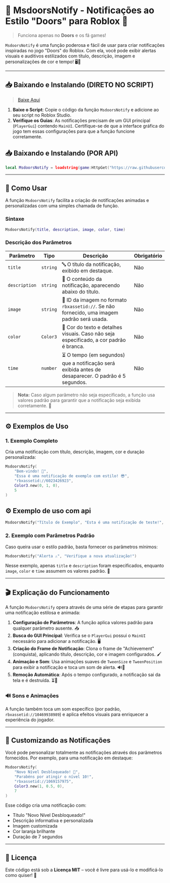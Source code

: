# 🌟 MsdoorsNotify - Notificações ao Estilo "Doors" para Roblox 🌟
> Funciona apenas no **__Doors__** e os fã games!

`MsdoorsNotify` é uma função poderosa e fácil de usar para criar notificações inspiradas no jogo "Doors" do Roblox. Com ela, você pode exibir alertas visuais e auditivos estilizados com título, descrição, imagem e personalizações de cor e tempo! 🖥️🎨

---

## 📥 Baixando e Instalando (DIRETO NO SCRIPT)
> [Baixe Aqui](https://github.com/Sc-Rhyan57/Notification-doorsAPI/blob/main/Msdoors/Msdoors.lua)

1. **Baixe o Script**: Copie o código da função `MsdoorsNotify` e adicione ao seu script no Roblox Studio.
2. **Verifique os Guias**: As notificações precisam de um GUI principal (`PlayerGui`) contendo `MainUI`. Certifique-se de que a interface gráfica do jogo tem essas configurações para que a função funcione corretamente.

## 📥 Baixando e Instalando (POR API)
```lua
local MsdoorsNotify = loadstring(game:HttpGet("https://raw.githubusercontent.com/Sc-Rhyan57/Notification-doorsAPI/refs/heads/main/Msdoors/MsdoorsApi.lua"))()
```
---

## 🎨 Como Usar

A função `MsdoorsNotify` facilita a criação de notificações animadas e personalizadas com uma simples chamada de função.

### Sintaxe

```lua
MsdoorsNotify(title, description, image, color, time)
```

### Descrição dos Parâmetros

| Parâmetro     | Tipo      | Descrição                                                                                                     | Obrigatório |
|---------------|-----------|---------------------------------------------------------------------------------------------------------------|-------------|
| `title`       | `string`  | 🔤 O título da notificação, exibido em destaque.                                                               | Não         |
| `description` | `string`  | 📝 O conteúdo da notificação, aparecendo abaixo do título.                                                    | Não         |
| `image`       | `string`  | 🌄 ID da imagem no formato `rbxassetid://`. Se não fornecido, uma imagem padrão será usada.                    | Não         |
| `color`       | `Color3`  | 🎨 Cor do texto e detalhes visuais. Caso não seja especificado, a cor padrão é branca.                         | Não         |
| `time`        | `number`  | ⏳ O tempo (em segundos) que a notificação será exibida antes de desaparecer. O padrão é 5 segundos.           | Não         |

> **Nota:** Caso algum parâmetro não seja especificado, a função usa valores padrão para garantir que a notificação seja exibida corretamente. 🎉

---

## ⚙️ Exemplos de Uso

### 1. Exemplo Completo

Cria uma notificação com título, descrição, imagem, cor e duração personalizada:

```lua
MsdoorsNotify(
    "Bem-vindo! 🎉", 
    "Essa é uma notificação de exemplo com estilo! 😎", 
    "rbxassetid://6023426923", 
    Color3.new(0, 1, 0), 
    5
)
```

## ⚙️ Exemplo de uso com api
```lua
MsdoorsNotify("Título de Exemplo", "Esta é uma notificação de teste!", "rbxassetid://6023426923", Color3.new(0, 1, 0), 5)
```

### 2. Exemplo com Parâmetros Padrão

Caso queira usar o estilo padrão, basta fornecer os parâmetros mínimos:

```lua
MsdoorsNotify("Alerta ⚠️", "Verifique a nova atualização!")
```

Nesse exemplo, apenas `title` e `description` foram especificados, enquanto `image`, `color` e `time` assumem os valores padrão. 🎈

---

## 🎬 Explicação do Funcionamento

A função `MsdoorsNotify` opera através de uma série de etapas para garantir uma notificação estilosa e animada:

1. **Configuração de Parâmetros**: A função aplica valores padrão para qualquer parâmetro ausente. 📥
2. **Busca do GUI Principal**: Verifica se o `PlayerGui` possui o `MainUI` necessário para adicionar a notificação. 🖥️
3. **Criação do Frame de Notificação**: Clona o frame de "Achievement" (conquista), aplicando título, descrição, cor e imagem configurados. 🖌️
4. **Animação e Som**: Usa animações suaves de `TweenSize` e `TweenPosition` para exibir a notificação e toca um som de alerta. 🔊💫
5. **Remoção Automática**: Após o tempo configurado, a notificação sai da tela e é destruída. ⏳🚀

### 🔊 Sons e Animações

A função também toca um som específico (por padrão, `rbxassetid://10469938989`) e aplica efeitos visuais para enriquecer a experiência do jogador.

---

## 🌟 Customizando as Notificações

Você pode personalizar totalmente as notificações através dos parâmetros fornecidos. Por exemplo, para uma notificação em destaque:

```lua
MsdoorsNotify(
    "Novo Nível Desbloqueado! 🚀", 
    "Parabéns por atingir o nível 10!", 
    "rbxassetid://1069157975", 
    Color3.new(1, 0.5, 0), 
    7
)
```

Esse código cria uma notificação com:
- Título "Novo Nível Desbloqueado!"
- Descrição informativa e personalizada
- Imagem customizada
- Cor laranja brilhante
- Duração de 7 segundos

---

## 📄 Licença

Este código está sob a **Licença MIT** – você é livre para usá-lo e modificá-lo como quiser! 🎉
